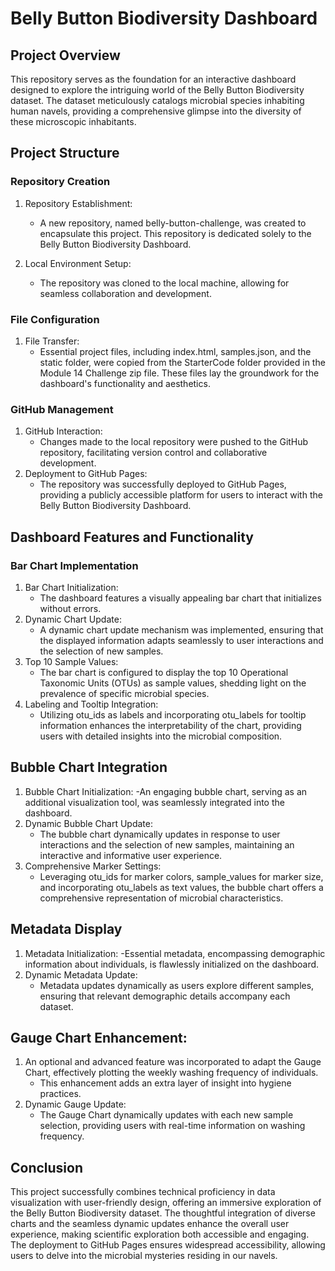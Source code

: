 # Belly Button Biodiversity Dashboard

## Project Overview
This repository serves as the foundation for an interactive dashboard designed to explore the intriguing world of the Belly Button Biodiversity dataset. The dataset meticulously catalogs microbial species inhabiting human navels, providing a comprehensive glimpse into the diversity of these microscopic inhabitants.

## Project Structure
### Repository Creation

1. Repository Establishment:
   - A new repository, named belly-button-challenge, was created to encapsulate this project. This repository is dedicated solely to the Belly Button Biodiversity Dashboard.

2. Local Environment Setup:
   - The repository was cloned to the local machine, allowing for seamless collaboration and development.
  
### File Configuration
1. File Transfer:
   - Essential project files, including index.html, samples.json, and the static folder, were copied from the StarterCode folder provided in the Module 14 Challenge zip file. These files lay the groundwork for the dashboard's functionality and aesthetics.

### GitHub Management
1. GitHub Interaction:
   - Changes made to the local repository were pushed to the GitHub repository, facilitating version control and collaborative development.
2. Deployment to GitHub Pages:
   - The repository was successfully deployed to GitHub Pages, providing a publicly accessible platform for users to interact with the Belly Button Biodiversity Dashboard.

## Dashboard Features and Functionality
### Bar Chart Implementation
1. Bar Chart Initialization:
   - The dashboard features a visually appealing bar chart that initializes without errors.
2. Dynamic Chart Update:
   - A dynamic chart update mechanism was implemented, ensuring that the displayed information adapts seamlessly to user interactions and the selection of new samples.
3. Top 10 Sample Values:
   - The bar chart is configured to display the top 10 Operational Taxonomic Units (OTUs) as sample values, shedding light on the prevalence of specific microbial species.
4. Labeling and Tooltip Integration:
   - Utilizing otu_ids as labels and incorporating otu_labels for tooltip information enhances the interpretability of the chart, providing users with detailed insights into the microbial composition.

## Bubble Chart Integration
1. Bubble Chart Initialization:
   -An engaging bubble chart, serving as an additional visualization tool, was seamlessly integrated into the dashboard.
2. Dynamic Bubble Chart Update:
   - The bubble chart dynamically updates in response to user interactions and the selection of new samples, maintaining an interactive and informative user experience.
3. Comprehensive Marker Settings:
   - Leveraging otu_ids for marker colors, sample_values for marker size, and incorporating otu_labels as text values, the bubble chart offers a comprehensive representation of microbial characteristics.

## Metadata Display
1. Metadata Initialization:
   -Essential metadata, encompassing demographic information about individuals, is flawlessly initialized on the dashboard.
2. Dynamic Metadata Update:
   - Metadata updates dynamically as users explore different samples, ensuring that relevant demographic details accompany each dataset.

## Gauge Chart Enhancement:
1. An optional and advanced feature was incorporated to adapt the Gauge Chart, effectively plotting the weekly washing frequency of individuals.
   - This enhancement adds an extra layer of insight into hygiene practices.
2. Dynamic Gauge Update:
   - The Gauge Chart dynamically updates with each new sample selection, providing users with real-time information on washing frequency.

## Conclusion
This project successfully combines technical proficiency in data visualization with user-friendly design, offering an immersive exploration of the Belly Button Biodiversity dataset. The thoughtful integration of diverse charts and the seamless dynamic updates enhance the overall user experience, making scientific exploration both accessible and engaging. The deployment to GitHub Pages ensures widespread accessibility, allowing users to delve into the microbial mysteries residing in our navels.







